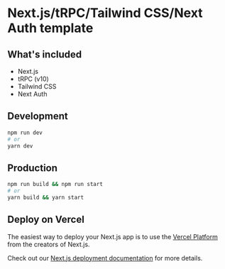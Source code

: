 # Next.js/tRPC/Tailwind CSS/Next Auth template

## What's included

- Next.js
- tRPC (v10)
- Tailwind CSS
- Next Auth

## Development

```bash
npm run dev
# or
yarn dev
```

## Production

```bash
npm run build && npm run start
# or
yarn build && yarn start
```

## Deploy on Vercel

The easiest way to deploy your Next.js app is to use the [Vercel Platform](https://vercel.com/new) from the creators of Next.js.

Check out our [Next.js deployment documentation](https://nextjs.org/docs/deployment) for more details.
